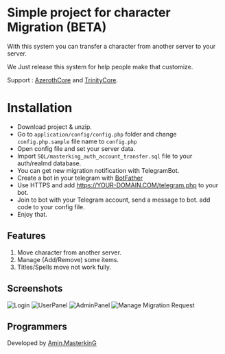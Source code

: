 ﻿# Simple project for character Migration (BETA)

With this system you can transfer a character from another server to your server.

We Just release this system for help people make that customize.

Support : [AzerothCore](http://azerothcore.org) and [TrinityCore](http://TrinityCore.org).

# Installation

 - Download project & unzip.
 - Go to `application/config/config.php` folder and change `config.php.sample` file name to `config.php`
 - Open config file and set your server data.
 - Import `SQL/masterking_auth_account_transfer.sql` file to your auth/realmd database.
 - You can get new migration notification with TelegramBot.
 - Create a bot in your telegram with [BotFather](https://telegram.me/BotFather) 
 - Use HTTPS and add https://YOUR-DOMAIN.COM/telegram.php to your bot.
 - Join to bot with your Telegram account, send a message to bot. add code to your config file.
 - Enjoy that.

## Features

 1. Move character from another server.
 2. Manage (Add/Remove) some items.
 3. Titles/Spells move not work fully.

## Screenshots

![Login](https://raw.githubusercontent.com/masterking32/WoWMigration/master/screenshots/1.png)
![UserPanel](https://raw.githubusercontent.com/masterking32/WoWMigration/master/screenshots/2ng)
![AdminPanel](https://raw.githubusercontent.com/masterking32/WoWMigration/master/screenshots/3.png)
![Manage Migration Request](https://raw.githubusercontent.com/masterking32/WoWMigration/master/screenshots/4.png)

## Programmers

Developed by [Amin.MasterkinG](https://masterking32.com)


